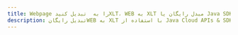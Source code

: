---title: Webpage را به  تبدیل کنیدXLT، WEB به XLT مبدل رایگان یا Java SDKdescription: تبدیل رایگانWEB به XLT با استفاده از Java Cloud APIs & SDK همچنین اسناد PDF را در Cloud ایجاد، ویرایش و رندر کنید.---